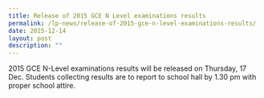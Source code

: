 ```yaml
---
title: Release of 2015 GCE N Level examinations results
permalink: /lp-news/release-of-2015-gce-n-level-examinations-results/
date: 2015-12-14
layout: post
description: ""
---
```

2015 GCE N-Level examinations results will be released on Thursday, 17 Dec. Students collecting results are to report to school hall by 1.30 pm with proper school attire.
